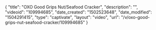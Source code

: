 {
    "title": "OXO Good Grips Nut\/Seafood Cracker",
    "description": "",
    "videoid": "109994685",
    "date_created": "1502523648",
    "date_modified": "1504291415",
    "type": "captivate",
    "layout": "video",
    "url": "\/v\/oxo-good-grips-nut-seafood-cracker\/109994685"
}